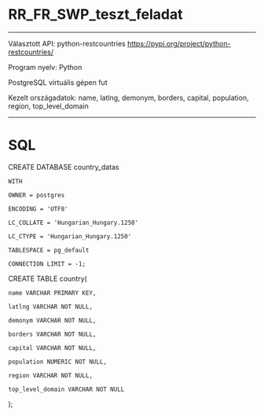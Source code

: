 # RR_FR_SWP_teszt_feladat

***

Választott API: python-restcountries https://pypi.org/project/python-restcountries/

Program nyelv: Python

PostgreSQL virtuális gépen fut

Kezelt országadatok: name, latlng, demonym, borders, capital, population, region, top_level_domain

***

# SQL


CREATE DATABASE country_datas

    WITH 
    
    OWNER = postgres
    
    ENCODING = 'UTF8'
    
    LC_COLLATE = 'Hungarian_Hungary.1250'
    
    LC_CTYPE = 'Hungarian_Hungary.1250'
    
    TABLESPACE = pg_default
    
    CONNECTION LIMIT = -1;
    

CREATE TABLE country(

	name VARCHAR PRIMARY KEY,
	
	latlng VARCHAR NOT NULL,
	
	demonym VARCHAR NOT NULL,
	
	borders VARCHAR NOT NULL,
	
	capital VARCHAR NOT NULL,
	
	population NUMERIC NOT NULL,
	
	region VARCHAR NOT NULL,
	
	top_level_domain VARCHAR NOT NULL
	
);


